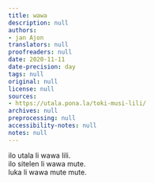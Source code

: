 ```yaml
---
title: wawa
description: null
authors:
- jan Ajon
translators: null
proofreaders: null
date: 2020-11-11
date-precision: day
tags: null
original: null
license: null
sources:
- https://utala.pona.la/toki-musi-lili/
archives: null
preprocessing: null
accessibility-notes: null
notes: null
---
```


ilo utala li wawa lili.  
ilo sitelen li wawa mute.  
luka li wawa mute mute.